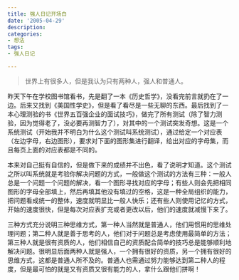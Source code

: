 ```yaml
---
title: 强人日记开场白
date: '2005-04-29'
description:
categories:
- 想法
tags:
- 强人日记

---
```


> 世界上有很多人，但是我认为只有两种人，强人和普通人。

昨天下午在学校图书馆看书，先是翻了一本《历史哲学》，没看完前言就扔在了一边。后来又找到《美国性学史》，但是看了看尽是一些无聊的东西。最后找到了一本心理测验的书《世界五百强企业的面试技巧》，做完了所有测试（除了智力测验，因为觉得老了，没必要再测智力了），对其中的一个测试突发奇想。这是一个系统测试（开始我并不明白为什么这个测试叫系统测试），通过给定一个对应表（左边字母，右边图形），要求对下面的图形集进行翻译，给出对应的字母集，而且每页上面的对应表都是不同的。

本来对自己挺有自信的，但是做下来的成绩并不出色，看了说明才知道。这个测试之所以叫系统就是考验你解决问题的方式，一般做这个测试的方法有三种：一般人总是一个问题一个问题的解决，看一个图形寻找对应的字母；有些人则会先把相同图形的字母全部填上，然后再填其他没有填过的空格，这是一种全局组织的能力，把问题看成统一的整体，速度就明显比一般人快乐；还有些人则使用记忆的方式，开始的速度很快，但是每次对应表扩充或者更改以后，他们的速度就减慢下来了。

三种方式充分说明三种思维方式，第一种人当然就是普通人，他们用惯用的思维处理问题；第二种人就是善于思考的人，他们对于问题总是考虑使用最简单的方法；第三种人就是很有资质的人，他们相信自己的资质配合简单的技巧总是能够顺利地解决问题。很明显后面两种人就是强人，一个拥有很好的资质，另一个拥有很好的思维方式，这都是普通人所不及的。普通人也需通过努力能够达到第二种人的程度，但是最可怕的就是又有资质又很有能力的人，拿什么跟他们拼啊！

